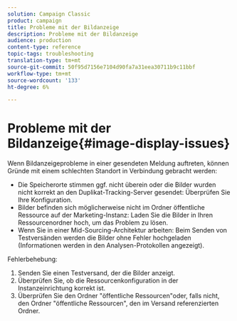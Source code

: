 ```yaml
---
solution: Campaign Classic
product: campaign
title: Probleme mit der Bildanzeige
description: Probleme mit der Bildanzeige
audience: production
content-type: reference
topic-tags: troubleshooting
translation-type: tm+mt
source-git-commit: 50f95d7156e7104d90fa7a31eea30711b9c11bbf
workflow-type: tm+mt
source-wordcount: '133'
ht-degree: 6%

---
```



# Probleme mit der Bildanzeige{#image-display-issues}

Wenn Bildanzeigeprobleme in einer gesendeten Meldung auftreten, können Gründe mit einem schlechten Standort in Verbindung gebracht werden:

* Die Speicherorte stimmen ggf. nicht überein oder die Bilder wurden nicht korrekt an den Duplikat-Tracking-Server gesendet: Überprüfen Sie Ihre Konfiguration.
* Bilder befinden sich möglicherweise nicht im Ordner öffentliche Ressource auf der Marketing-Instanz: Laden Sie die Bilder in Ihren Ressourcenordner hoch, um das Problem zu lösen.
* Wenn Sie in einer Mid-Sourcing-Architektur arbeiten: Beim Senden von Testversänden werden die Bilder ohne Fehler hochgeladen (Informationen werden in den Analysen-Protokollen angezeigt).

Fehlerbehebung:

1. Senden Sie einen Testversand, der die Bilder anzeigt.
1. Überprüfen Sie, ob die Ressourcenkonfiguration in der Instanzeinrichtung korrekt ist.
1. Überprüfen Sie den Ordner &quot;öffentliche Ressourcen&quot;oder, falls nicht, den Ordner &quot;öffentliche Ressourcen&quot;, den im Versand referenzierten Ordner.
